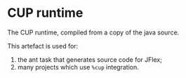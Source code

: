 # CUP runtime

The CUP runtime, compiled from a copy of the java source.

This artefact is used for:

1. the ant task that generates source code for JFlex;
2. many projects which use `%cup` integration.
